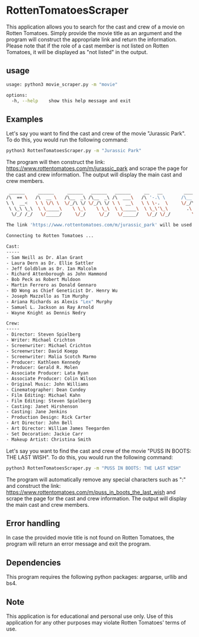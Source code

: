 # RottenTomatoesScraper
This application allows you to search for the cast and crew of a movie on Rotten Tomatoes. Simply provide the movie title as an argument and the program will construct the appropriate link and return the information. Please note that if the role of a cast member is not listed on Rotten Tomatoes, it will be displayed as "not listed" in the output.

## usage
```bash
usage: python3 movie_scraper.py -m "movie"

options: 
  -h, --help    show this help message and exit
```

## Examples
Let's say you want to find the cast and crew of the movie "Jurassic Park". To do this, you would run the following command:

```bash
python3 RottenTomatoesScraper.py -m "Jurassic Park"
```

The program will then construct the link: https://www.rottentomatoes.com/m/jurassic_park and scrape the page for the cast and crew information. The output will display the main cast and crew members.

```bash
 ______     ______     ______   ______   ______     __   __        ______   ______     __    __     ______     ______   ______     ______     ______    
/\  == \   /\  __ \   /\__  _\ /\__  _\ /\  ___\   /\ '-.\ \      /\__  _\ /\  __ \   /\ '-./  \   /\  __ \   /\__  _\ /\  __ \   /\  ___\   /\  ___\   
\ \  __<   \ \ \/\ \  \/_/\ \/ \/_/\ \/ \ \  __\   \ \ \-.  \     \/_/\ \/ \ \ \/\ \  \ \ \-./\ \  \ \  __ \  \/_/\ \/ \ \ \/\ \  \ \  __\   \ \___  \  
 \ \_\ \_\  \ \_____\    \ \_\    \ \_\  \ \_____\  \ \_\'\_\       .\ \_\  \ \_____\  \ \_\ \ \_\  \ \_\ \_\    \ \_\  \ \_____\  \ \_____\  \/\_____\ 
  \/_/ /_/   \/_____/     \/_/     \/_/   \/_____/   \/_/ \/_/        \/_/   \/_____/   \/_/  \/_/   \/_/\/_/     \/_/   \/_____/   \/_____/   \/_____/ 
 
The link 'https://www.rottentomatoes.com/m/jurassic_park' will be used to search for the data.

Connecting to Rotten Tomatoes ...

Cast:
-----
- Sam Neill as Dr. Alan Grant
- Laura Dern as Dr. Ellie Sattler
- Jeff Goldblum as Dr. Ian Malcolm
- Richard Attenborough as John Hammond
- Bob Peck as Robert Muldoon
- Martin Ferrero as Donald Gennaro
- BD Wong as Chief Geneticist Dr. Henry Wu
- Joseph Mazzello as Tim Murphy
- Ariana Richards as Alexis "Lex" Murphy
- Samuel L. Jackson as Ray Arnold
- Wayne Knight as Dennis Nedry

Crew:
-----
- Director: Steven Spielberg
- Writer: Michael Crichton
- Screenwriter: Michael Crichton
- Screenwriter: David Koepp
- Screenwriter: Malia Scotch Marmo
- Producer: Kathleen Kennedy
- Producer: Gerald R. Molen
- Associate Producer: Lata Ryan
- Associate Producer: Colin Wilson
- Original Music: John Williams
- Cinematographer: Dean Cundey
- Film Editing: Michael Kahn
- Film Editing: Steven Spielberg
- Casting: Janet Hirshenson
- Casting: Jane Jenkins
- Production Design: Rick Carter
- Art Director: John Bell
- Art Director: William James Teegarden
- Set Decoration: Jackie Carr
- Makeup Artist: Christina Smith
```

Let's say you want to find the cast and crew of the movie "PUSS IN BOOTS: THE LAST WISH". To do this, you would run the following command:

```bash
python3 RottenTomatoesScraper.py -m "PUSS IN BOOTS: THE LAST WISH"
```

The program will automatically remove any special characters such as ":" and construct the link: https://www.rottentomatoes.com/m/puss_in_boots_the_last_wish and scrape the page for the cast and crew information. The output will display the main cast and crew members.

## Error handling
In case the provided movie title is not found on Rotten Tomatoes, the program will return an error message and exit the program.

## Dependencies
This program requires the following python packages: argparse, urllib and bs4.

## Note
This application is for educational and personal use only. Use of this application for any other purposes may violate Rotten Tomatoes' terms of use.